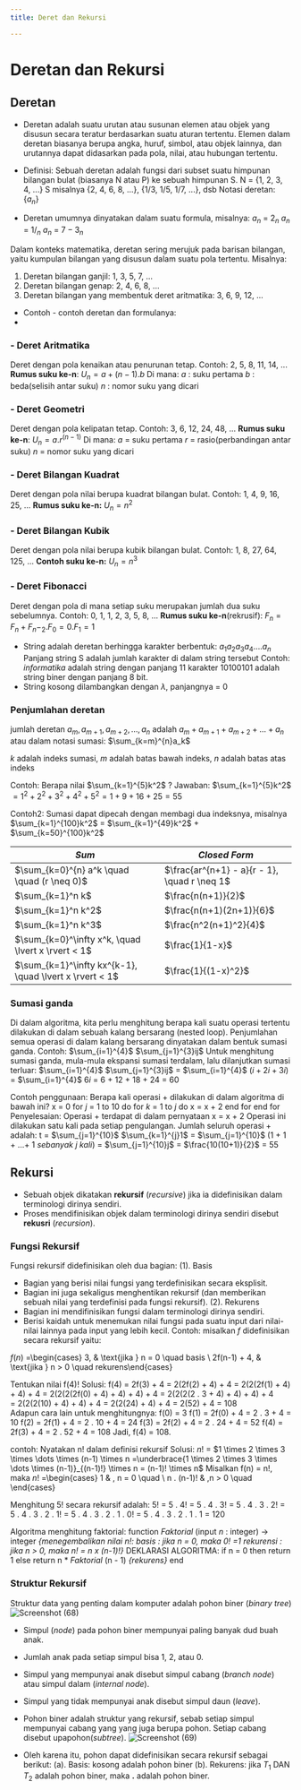 ```yaml
---
title: Deret dan Rekursi

---
```


# Deretan dan Rekursi

## Deretan
- Deretan adalah suatu urutan atau susunan elemen atau objek yang disusun secara teratur berdasarkan suatu aturan tertentu. Elemen dalam deretan biasanya berupa angka, huruf, simbol, atau objek lainnya, dan urutannya dapat didasarkan pada pola, nilai, atau hubungan tertentu.

- Definisi: Sebuah deretan adalah fungsi dari subset suatu himpunan bilangan bulat (biasanya N atau P) ke sebuah himpunan S.
N = {1, 2, 3, 4, ...}
S misalnya {2, 4, 6, 8, ...}, {1/3, 1/5, 1/7, ...}, dsb
Notasi deretan: $\{a_n\}$
- Deretan umumnya dinyatakan dalam suatu formula, misalnya:
$a_n$ = $2_n$
$a_n$ = $1/_n$
$a_n$ = $7-3_n$

Dalam konteks matematika, deretan sering merujuk pada barisan bilangan, yaitu kumpulan bilangan yang disusun dalam suatu pola tertentu. Misalnya:
1. Deretan bilangan ganjil: 1, 3, 5, 7, ...
2. Deretan bilangan genap: 2, 4, 6, 8, ...
3. Deretan bilangan yang membentuk deret aritmatika: 3, 6, 9, 12, ...
- Contoh - contoh deretan dan formulanya:
- 
### - Deret Aritmatika
Deret dengan pola kenaikan atau penurunan tetap.
Contoh: 2, 5, 8, 11, 14, ...
**Rumus suku ke-n**:
          $U_n = a + (n-1).b$
Di mana:
$a$ : suku pertama
$b$ : beda(selisih antar suku)
$n$ : nomor suku yang dicari

### - Deret Geometri
Deret dengan pola kelipatan tetap.
Contoh: 3, 6, 12, 24, 48, ...
**Rumus suku ke-n**:
        $U_n = a . r^{(n-1)}$
Di mana:
$a$ = suku pertama
$r$ = rasio(perbandingan antar suku)
$n$ = nomor suku yang dicari

### - Deret Bilangan Kuadrat
Deret dengan pola nilai berupa kuadrat bilangan bulat.
Contoh: 1, 4, 9, 16, 25, ...
**Rumus suku ke-n:**
           $U_n = n^{2}$

### - Deret Bilangan Kubik
Deret dengan pola nilai berupa kubik bilangan bulat.
Contoh: 1, 8, 27, 64, 125, ...
**Contoh suku ke-n:**
         $U_n = n^{3}$

### - Deret Fibonacci
Deret dengan pola di mana setiap suku merupakan jumlah dua suku sebelumnya.
Contoh: 0, 1, 1, 2, 3, 5, 8, ...
**Rumus suku ke-n**(rekrusif):
             $F_n = F_n + F_n-_2 . F_0 = 0 . F_1= 1$
             
- String adalah deretan berhingga karakter berbentuk: $a_1 a_2 a_3 a_4 ....a_n$
Panjang string S adalah jumlah karakter di dalam string tersebut
Contoh: *informatika* adalah string dengan panjang 11 karakter 10100101 adalah string biner dengan panjang 8 bit.
- String kosong dilambangkan dengan $\lambda$, panjangnya = 0
### Penjumlahan deretan
jumlah deretan
    $a_m, a_{m+1}, a_{m+2}, \dots, a_n$
adalah
$a_m + a_{m+1} + a_{m+2} + \dots + a_n$
atau dalam notasi sumasi:
$\sum_{k=m}^{n}a_k$

$k$ adalah indeks sumasi,
$m$ adalah batas bawah indeks,
$n$ adalah batas atas indeks

Contoh: Berapa nilai $\sum_{k=1}^{5}k^2$ ?
Jawaban:
  $\sum_{k=1}^{5}k^2$ $= 1^2 + 2^2 + 3^2 + 4^2 + 5^2 = 1 + 9 + 16 + 25 = 55$
  
Contoh2: Sumasi dapat dipecah dengan membagi dua indeksnya, misalnya
$\sum_{k=1}^{100}k^2$ = $\sum_{k=1}^{49}k^2$ + $\sum_{k=50}^{100}k^2$


|      *Sum*        |    *Closed Form*   |
| ----------------- | ------------------ | 
|              $\sum_{k=0}^{n} a^k \quad \quad (r \neq 0)$|    $\frac{ar^{n+1} - a}{r - 1}, \quad r \neq 1$     |
|$\sum_{k=1}^n k$  |$\frac{n(n+1)}{2}$| 
|$\sum_{k=1}^n k^2$|$\frac{n(n+1)(2n+1)}{6}$ |
|$\sum_{k=1}^n k^3$|$\frac{n^2(n+1)^2}{4}$|
|$\sum_{k=0}^\infty x^k, \quad \lvert x \rvert < 1$| $\frac{1}{1-x}$
|$\sum_{k=1}^\infty kx^{k-1}, \quad \lvert x \rvert < 1$|$\frac{1}{(1-x)^2}$|      |

### Sumasi ganda
Di dalam algoritma, kita perlu menghitung berapa kali suatu operasi tertentu dilakukan di dalam sebuah kalang bersarang (nested loop). Penjumlahan semua operasi di dalam kalang bersarang dinyatakan dalam bentuk sumasi ganda.
Contoh: $\sum_{i=1}^{4}$ $\sum_{j=1}^{3}ij$ 
Untuk menghitung sumasi ganda, mula-mula ekspansi sumasi terdalam, lalu dilanjutkan sumasi terluar:
$\sum_{i=1}^{4}$ $\sum_{j=1}^{3}ij$ = $\sum_{i=1}^{4}$ $(i + 2i + 3i)$ = $\sum_{i=1}^{4}$ $6i$ = 6 + 12 + 18 + 24 = 60 

Contoh penggunaan: Berapa kali operasi + dilakukan di dalam algoritma di bawah ini?
      x = 0
      for $j$ = 1 to 10 do
         for $k$ = 1 to $j$ do
             x = x + 2
         end for
        end for
Penyelesaian:
Operasi + terdapat di dalam pernyataan x = x + 2 Operasi ini dilakukan satu kali pada setiap pengulangan.
Jumlah seluruh operasi + adalah:
t = $\sum_{j=1}^{10}$ $\sum_{k=1}^{j}1$
    = $\sum_{j=1}^{10}$ (1 + 1 + ...+ 1 *sebanyak j kali*)
    = $\sum_{j=1}^{10}j$
    = $\frac{10(10+1)}{2}$ = 55
  
## Rekursi
- Sebuah objek dikatakan **rekursif** (*recursive*) jika ia didefinisikan dalam terminologi dirinya sendiri.
- Proses mendifinisikan objek dalam terminologi dirinya sendiri disebut **rekusri** (*recursion*).

### Fungsi Rekursif
Fungsi rekursif didefinisikan oleh dua bagian:
(1). Basis 
- Bagian yang berisi nilai fungsi yang terdefinisikan secara eksplisit.
- Bagian ini juga sekaligus menghentikan rekursif (dan memberikan sebuah nilai yang terdefinisi pada fungsi rekursif).
(2). Rekurens
- Bagian ini mendifinisikan fungsi dalam terminologi dirinya sendiri.
- Berisi kaidah untuk menemukan nilai fungsi pada suatu input dari nilai-nilai lainnya pada input yang lebih kecil.
Contoh: misalkan $f$ didefinisikan secara rekursif yaitu:

$f(n)$ =\begin{cases} 3, & \text{jika } n = 0 \quad basis \\ 2f(n-1) + 4, & \text{jika } n > 0 \quad rekurens\end{cases}

Tentukan nilai f(4)!
Solusi: f(4) = 2f(3) + 4
        =  2(2f(2) + 4) + 4
		=  2(2(2f(1) + 4) + 4) + 4
		=  2(2(2(2f(0) + 4) + 4) + 4) + 4
		=  2(2(2(2 . 3 + 4) + 4) + 4) + 4	
	    =  2(2(2(10) + 4) + 4) + 4
		=  2(2(24) + 4) + 4
		=  2(52) + 4
		= 108	
Adapun cara lain untuk menghitungnya:
f(0) = 3
f(1) = 2f(0) + 4 = 2 . 3 + 4 = 10
f(2) = 2f(1) + 4 = 2 . 10 + 4 = 24
f(3) = 2f(2) + 4 = 2 . 24 + 4 = 52
f(4) = 2f(3) + 4 = 2 . 52 + 4 = 108
Jadi, f(4) = 108.

contoh: Nyatakan n! dalam definisi rekursif
Solusi: 
$n!$ = $1 \times 2 \times 3 \times \dots \times (n-1) \times n =\underbrace{1 \times 2 \times 3 \times \dots \times (n-1)}_{(n-1)!} \times n = (n-1)! \times n$
Misalkan f(n) = n!, maka
$n!$ =\begin{cases} 1  & , n = 0 \quad  \\ n . (n-1)!  &  ,n > 0 \quad \end{cases}

Menghitung 5! secara rekursif adalah:
5! = 5 . 4! = 5 . 4 . 3! = 5 . 4 . 3 . 2!
= 5 . 4 . 3 . 2 . 1! = 5 . 4 . 3 . 2 . 1 . 0! = 5 . 4 . 3 . 2 . 1 . 1 = 120

Algoritma menghitung faktorial:
function *Faktorial* (input $n$ : integer) -> integer
*{menegembalikan nilai n!:
basis : jika n = 0, maka 0! =1
rekurensi : jika n > 0, maka n! = n x (n-1)!}*
DEKLARASI
ALGORITMA:
if n = 0 then
   return 1
else 
   return n * *Faktorial* (n - 1) *{rekurens}*
end

### Struktur Rekursif
Struktur data yang penting dalam komputer adalah pohon biner (*binary tree*)
![Screenshot (68)](https://hackmd.io/_uploads/Sk2laNgXyx.png)

- Simpul (*node*) pada pohon biner mempunyai paling banyak dud buah anak.
- Jumlah anak pada setiap simpul bisa 1, 2, atau 0.
- Simpul yang mempunyai anak disebut simpul cabang (*branch node*) atau simpul dalam (*internal node*).
- Simpul yang tidak mempunyai anak disebut simpul daun (*leave*).
- Pohon biner adalah struktur yang rekursif, sebab setiap simpul mempunyai cabang yang yang juga berupa pohon. Setiap cabang disebut upapohon(*subtree*).
 ![Screenshot (69)](https://hackmd.io/_uploads/ry7DANxQJe.png)

- Oleh karena itu, pohon dapat didefinisikan secara rekursif sebagai berikut:
(a). Basis: kosong adalah pohon biner
(b). Rekurens: jika $T_1$ DAN $T_2$ adalah pohon biner, maka **.** adalah pohon biner.
